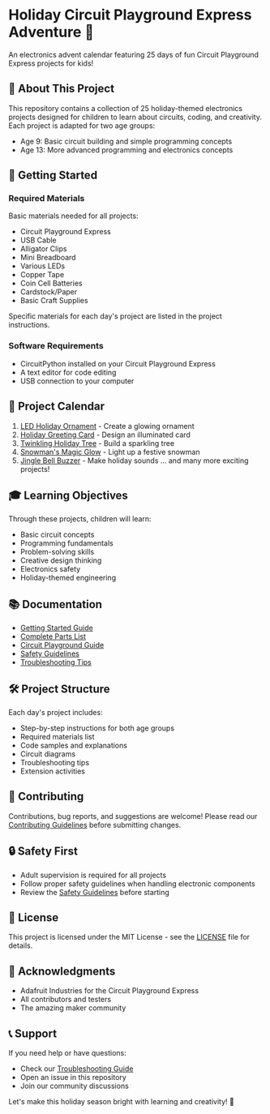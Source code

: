 # Holiday Circuit Playground Express Adventure 🎄

An electronics advent calendar featuring 25 days of fun Circuit Playground Express projects for kids!

## 🎯 About This Project
This repository contains a collection of 25 holiday-themed electronics projects designed for children to learn about circuits, coding, and creativity. Each project is adapted for two age groups:
- Age 9: Basic circuit building and simple programming concepts
- Age 13: More advanced programming and electronics concepts

## 🚀 Getting Started

### Required Materials
Basic materials needed for all projects:
- Circuit Playground Express
- USB Cable
- Alligator Clips
- Mini Breadboard
- Various LEDs
- Copper Tape
- Coin Cell Batteries
- Cardstock/Paper
- Basic Craft Supplies

Specific materials for each day's project are listed in the project instructions.

### Software Requirements
- CircuitPython installed on your Circuit Playground Express
- A text editor for code editing
- USB connection to your computer

## 📅 Project Calendar

1. [LED Holiday Ornament](projects/day-01-led-ornament) - Create a glowing ornament
2. [Holiday Greeting Card](projects/day-02-greeting-card) - Design an illuminated card
3. [Twinkling Holiday Tree](projects/day-03-twinkling-tree) - Build a sparkling tree
4. [Snowman's Magic Glow](projects/day-04-snowman-glow) - Light up a festive snowman
5. [Jingle Bell Buzzer](projects/day-05-jingle-bell) - Make holiday sounds
... and many more exciting projects!

## 🎓 Learning Objectives
Through these projects, children will learn:
- Basic circuit concepts
- Programming fundamentals
- Problem-solving skills
- Creative design thinking
- Electronics safety
- Holiday-themed engineering

## 📚 Documentation
- [Getting Started Guide](docs/getting-started.md)
- [Complete Parts List](resources/parts-list.md)
- [Circuit Playground Guide](resources/circuit-playground-guide.md)
- [Safety Guidelines](resources/safety-guidelines.md)
- [Troubleshooting Tips](docs/troubleshooting.md)

## 🛠️ Project Structure
Each day's project includes:
- Step-by-step instructions for both age groups
- Required materials list
- Code samples and explanations
- Circuit diagrams
- Troubleshooting tips
- Extension activities

## 👥 Contributing
Contributions, bug reports, and suggestions are welcome! Please read our [Contributing Guidelines](CONTRIBUTING.md) before submitting changes.

## 🔒 Safety First
- Adult supervision is required for all projects
- Follow proper safety guidelines when handling electronic components
- Review the [Safety Guidelines](resources/safety-guidelines.md) before starting

## 📝 License
This project is licensed under the MIT License - see the [LICENSE](LICENSE) file for details.

## 🙏 Acknowledgments
- Adafruit Industries for the Circuit Playground Express
- All contributors and testers
- The amazing maker community

## 📞 Support
If you need help or have questions:
- Check our [Troubleshooting Guide](docs/troubleshooting.md)
- Open an issue in this repository
- Join our community discussions

Let's make this holiday season bright with learning and creativity! 🌟